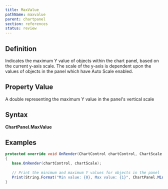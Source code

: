 ```yaml
---
title: MaxValue
pathName: maxvalue
parent: chartpanel
section: references
status: review
---
```


## Definition

Indicates the maximum Y value of objects within the chart panel, based on the current y-axis scale. The scale of the y-axis is dependent upon the values of objects in the panel which have Auto Scale enabled.

## Property Value

A double representing the maximum Y value in the panel's vertical scale

## Syntax

**ChartPanel.MaxValue**

## Examples

```csharp
protected override void OnRender(ChartControl chartControl, ChartScale chartScale)
{
   base.OnRender(chartControl, chartScale);
 
   // Print the minimum and maximum Y values for objects in the panel
   Print(String.Format("Min value: {0}, Max value: {1}", ChartPanel.MinValue, ChartPanel.MaxValue));
}
```
